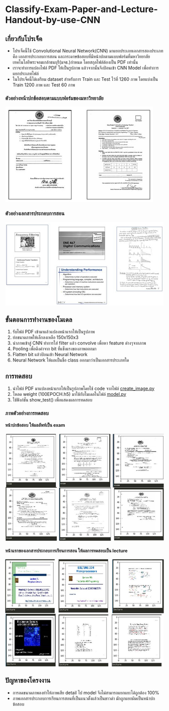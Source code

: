 # Classify-Exam-Paper-and-Lecture-Handout-by-use-CNN

## เกี่ยวกับโปรเจ็ค

- โปรเจ็คนี้ใช้ Convolutional Neural Network(CNN) มาแยกประเภทเอกสารสองประเภทคือ เอกสารประกอบการสอน และกระดาษข้อสอบที่มีหน้าปกตามแบบฟอร์มที่มหาวิทยาลัยเทคโนโลยีพระจอมเกล้าธนบุรี(มจธ.)กำหนด  โดยสกุลไฟล์ต้องเป็น PDF เท่านั้น
- เราจะทำการแปลงไฟล์ PDF ให้เป็นรูปภาพ แล้วจากนั้นจึงป้อนเข้า CNN Model เพื่อทำการแยกประเภทไฟล์
- ในโปรเจ็คนี้ได้เตรียม dataset สำหรับการ Train และ Test ไว้ที่ 1260 ภาพ โดยแบ่งเป็น Train 1200 ภาพ และ Test 60 ภาพ


### ตัวอย่างหน้าปกข้อสอบตามแบบฟอร์มของมหาวิทยาลัย

![](Readme_image/example_exam.jpg)

### ตัวอย่างเอกสารประกอบการสอน

![](Readme_image/example_lecture.jpg)


## ขั้นตอนการทำงานของโมเดล

1. รับไฟล์ PDF เข้ามาแล้วแปลงหน้าแรกให้เป็นรูปภาพ
2. ย่อขนาดภาพให้เล็กลงเหลือ 150x150x3
3. นำภาพเข้าสู่ CNN ทำการใส่ filter แล้ว convolve เพื่อหา feature ต่างๆจากภาพ
4. Pooling เพื่อดึงค่าจาก bit ที่แข็งแรงของภาพออกมา
5. Flatten bit แล้วป้อนเข้า Neural Network
6. Neural Network ให้ผลเป็นชื่อ class ออกมาว่าเป็นเอกสารประเภทใด


## การทดสอบ

1. นำไฟล์ PDF มาแปลงหน้าแรกให้เป็นรูปภาพโดยใช้ code จากไฟล์ [create_image.py](create_image.py)
2. โหลด weight (100EPOCH.h5) มาใช้กับโมเดลในไฟล์ [model.py](model.py)
3. ใช้ฟังก์ชั่น show_test() เพื่อแสดงผลการทดสอบ

### ภาพตัวอย่างการทดสอบ
#### หน้าปกข้อสอบ ให้ผลลัพท์เป็น exam

![](Readme_image/test_exam.jpg)

#### หน้าแรกของเอกสารประกอบการเรียนการสอน ให้ผลการทดสอบเป็น lecture

![](Readme_image/test_lecture.jpg)

## ปัญหาของโครงงาน

- การลดขนาดภาพลงทำให้ภาพเสีย detail ไป model จึงไม่สามารถแยกแยะได้ถูกต้อง 100%
- ภาพเอกสารประกอบการเรียนการสอนที่เป็นแนวตั้งแล้วเป็นขาวดำ มักถูกแยกผิดเป็นหน้าปกข้อสอบ
